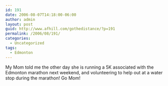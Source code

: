 ```yaml
---
id: 191
date: 2006-08-07T14:18:00-06:00
author: admin
layout: post
guid: http://www.afhill.com/gothedistance/?p=191
permalink: /2006/08/191/
categories:
  - Uncategorized
tags:
  - Edmonton
---
```

My Mom told me the other day she is running a 5K associated with the Edmonton marathon next weekend, and volunteering to help out at a water stop during the marathon! Go Mom!